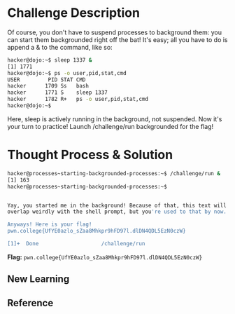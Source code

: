 # Challenge Description
Of course, you don't have to suspend processes to background them: you can start them backgrounded right off the bat! It's easy; all you have to do is append a & to the command, like so:
```bash
hacker@dojo:~$ sleep 1337 &
[1] 1771
hacker@dojo:~$ ps -o user,pid,stat,cmd
USER         PID STAT CMD
hacker      1709 Ss   bash
hacker      1771 S    sleep 1337
hacker      1782 R+   ps -o user,pid,stat,cmd
hacker@dojo:~$ 
```
Here, sleep is actively running in the background, not suspended. Now it's your turn to practice! Launch /challenge/run backgrounded for the flag!
# Thought Process & Solution

```bash
hacker@processes~starting-backgrounded-processes:~$ /challenge/run &
[1] 163
hacker@processes~starting-backgrounded-processes:~$ 


Yay, you started me in the background! Because of that, this text will probably 
overlap weirdly with the shell prompt, but you're used to that by now...

Anyways! Here is your flag!
pwn.college{UfYE0azlo_sZaa8Mhkpr9hFD97l.dlDN4QDL5EzN0czW}

[1]+  Done                    /challenge/run
```
**Flag:** `pwn.college{UfYE0azlo_sZaa8Mhkpr9hFD97l.dlDN4QDL5EzN0czW}`
## New Learning
## Reference
